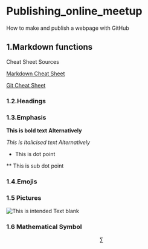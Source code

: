 # Publishing_online_meetup
How to make and publish a webpage with GitHub

## 1.Markdown functions

Cheat Sheet Sources

[Markdown Cheat Sheet](https://github.com/adam-p/markdown-here/wiki/Markdown-Cheatsheet)
  
[Git Cheat Sheet](https://maegul.github.io/git-Commands-Cheat-Sheet/)
  
### 1.2.Headings

### 1.3.Emphasis
  **This is bold text**
  __Alternatively__
  
  *This is Italicised text*
  _Alternatively_
  
  * This is dot point
  
  ** This is sub dot point
  
  ### 1.4.Emojis
  
  ### 1.5 Pictures
  
  ![This is intended Text blank](Publishing_online_meetup/River.jpg "This is caption")
  
  ### 1.6 Mathematical Symbol
  
  $$ \sum{} $$

